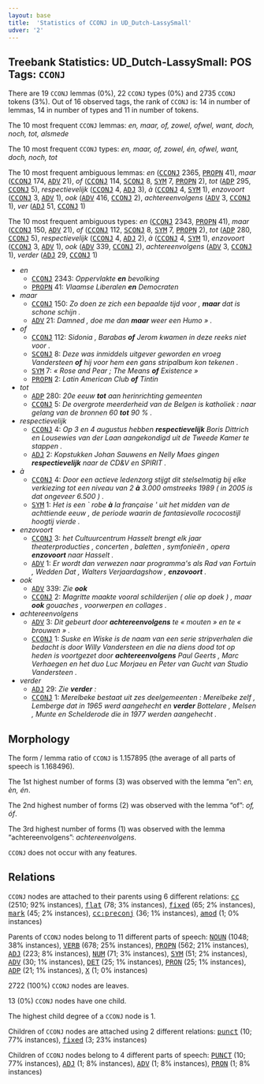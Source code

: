 ```yaml
---
layout: base
title:  'Statistics of CCONJ in UD_Dutch-LassySmall'
udver: '2'
---
```


## Treebank Statistics: UD_Dutch-LassySmall: POS Tags: `CCONJ`

There are 19 `CCONJ` lemmas (0%), 22 `CCONJ` types (0%) and 2735 `CCONJ` tokens (3%).
Out of 16 observed tags, the rank of `CCONJ` is: 14 in number of lemmas, 14 in number of types and 11 in number of tokens.

The 10 most frequent `CCONJ` lemmas: <em>en, maar, of, zowel, ofwel, want, doch, noch, tot, alsmede</em>

The 10 most frequent `CCONJ` types:  <em>en, maar, of, zowel, én, ofwel, want, doch, noch, tot</em>

The 10 most frequent ambiguous lemmas: <em>en</em> (<tt><a href="nl_lassysmall-pos-CCONJ.html">CCONJ</a></tt> 2365, <tt><a href="nl_lassysmall-pos-PROPN.html">PROPN</a></tt> 41), <em>maar</em> (<tt><a href="nl_lassysmall-pos-CCONJ.html">CCONJ</a></tt> 174, <tt><a href="nl_lassysmall-pos-ADV.html">ADV</a></tt> 21), <em>of</em> (<tt><a href="nl_lassysmall-pos-CCONJ.html">CCONJ</a></tt> 114, <tt><a href="nl_lassysmall-pos-SCONJ.html">SCONJ</a></tt> 8, <tt><a href="nl_lassysmall-pos-SYM.html">SYM</a></tt> 7, <tt><a href="nl_lassysmall-pos-PROPN.html">PROPN</a></tt> 2), <em>tot</em> (<tt><a href="nl_lassysmall-pos-ADP.html">ADP</a></tt> 295, <tt><a href="nl_lassysmall-pos-CCONJ.html">CCONJ</a></tt> 5), <em>respectievelijk</em> (<tt><a href="nl_lassysmall-pos-CCONJ.html">CCONJ</a></tt> 4, <tt><a href="nl_lassysmall-pos-ADJ.html">ADJ</a></tt> 3), <em>à</em> (<tt><a href="nl_lassysmall-pos-CCONJ.html">CCONJ</a></tt> 4, <tt><a href="nl_lassysmall-pos-SYM.html">SYM</a></tt> 1), <em>enzovoort</em> (<tt><a href="nl_lassysmall-pos-CCONJ.html">CCONJ</a></tt> 3, <tt><a href="nl_lassysmall-pos-ADV.html">ADV</a></tt> 1), <em>ook</em> (<tt><a href="nl_lassysmall-pos-ADV.html">ADV</a></tt> 416, <tt><a href="nl_lassysmall-pos-CCONJ.html">CCONJ</a></tt> 2), <em>achtereenvolgens</em> (<tt><a href="nl_lassysmall-pos-ADV.html">ADV</a></tt> 3, <tt><a href="nl_lassysmall-pos-CCONJ.html">CCONJ</a></tt> 1), <em>ver</em> (<tt><a href="nl_lassysmall-pos-ADJ.html">ADJ</a></tt> 51, <tt><a href="nl_lassysmall-pos-CCONJ.html">CCONJ</a></tt> 1)

The 10 most frequent ambiguous types:  <em>en</em> (<tt><a href="nl_lassysmall-pos-CCONJ.html">CCONJ</a></tt> 2343, <tt><a href="nl_lassysmall-pos-PROPN.html">PROPN</a></tt> 41), <em>maar</em> (<tt><a href="nl_lassysmall-pos-CCONJ.html">CCONJ</a></tt> 150, <tt><a href="nl_lassysmall-pos-ADV.html">ADV</a></tt> 21), <em>of</em> (<tt><a href="nl_lassysmall-pos-CCONJ.html">CCONJ</a></tt> 112, <tt><a href="nl_lassysmall-pos-SCONJ.html">SCONJ</a></tt> 8, <tt><a href="nl_lassysmall-pos-SYM.html">SYM</a></tt> 7, <tt><a href="nl_lassysmall-pos-PROPN.html">PROPN</a></tt> 2), <em>tot</em> (<tt><a href="nl_lassysmall-pos-ADP.html">ADP</a></tt> 280, <tt><a href="nl_lassysmall-pos-CCONJ.html">CCONJ</a></tt> 5), <em>respectievelijk</em> (<tt><a href="nl_lassysmall-pos-CCONJ.html">CCONJ</a></tt> 4, <tt><a href="nl_lassysmall-pos-ADJ.html">ADJ</a></tt> 2), <em>à</em> (<tt><a href="nl_lassysmall-pos-CCONJ.html">CCONJ</a></tt> 4, <tt><a href="nl_lassysmall-pos-SYM.html">SYM</a></tt> 1), <em>enzovoort</em> (<tt><a href="nl_lassysmall-pos-CCONJ.html">CCONJ</a></tt> 3, <tt><a href="nl_lassysmall-pos-ADV.html">ADV</a></tt> 1), <em>ook</em> (<tt><a href="nl_lassysmall-pos-ADV.html">ADV</a></tt> 339, <tt><a href="nl_lassysmall-pos-CCONJ.html">CCONJ</a></tt> 2), <em>achtereenvolgens</em> (<tt><a href="nl_lassysmall-pos-ADV.html">ADV</a></tt> 3, <tt><a href="nl_lassysmall-pos-CCONJ.html">CCONJ</a></tt> 1), <em>verder</em> (<tt><a href="nl_lassysmall-pos-ADJ.html">ADJ</a></tt> 29, <tt><a href="nl_lassysmall-pos-CCONJ.html">CCONJ</a></tt> 1)


* <em>en</em>
  * <tt><a href="nl_lassysmall-pos-CCONJ.html">CCONJ</a></tt> 2343: <em>Oppervlakte <b>en</b> bevolking</em>
  * <tt><a href="nl_lassysmall-pos-PROPN.html">PROPN</a></tt> 41: <em>Vlaamse Liberalen <b>en</b> Democraten</em>
* <em>maar</em>
  * <tt><a href="nl_lassysmall-pos-CCONJ.html">CCONJ</a></tt> 150: <em>Zo doen ze zich een bepaalde tijd voor , <b>maar</b> dat is schone schijn .</em>
  * <tt><a href="nl_lassysmall-pos-ADV.html">ADV</a></tt> 21: <em>Damned , doe me dan <b>maar</b> weer een Humo » .</em>
* <em>of</em>
  * <tt><a href="nl_lassysmall-pos-CCONJ.html">CCONJ</a></tt> 112: <em>Sidonia , Barabas <b>of</b> Jerom kwamen in deze reeks niet voor .</em>
  * <tt><a href="nl_lassysmall-pos-SCONJ.html">SCONJ</a></tt> 8: <em>Deze was inmiddels uitgever geworden en vroeg Vandersteen <b>of</b> hij voor hem een gans stripalbum kon tekenen .</em>
  * <tt><a href="nl_lassysmall-pos-SYM.html">SYM</a></tt> 7: <em>« Rose and Pear ; The Means <b>of</b> Existence »</em>
  * <tt><a href="nl_lassysmall-pos-PROPN.html">PROPN</a></tt> 2: <em>Latin American Club <b>of</b> Tintin</em>
* <em>tot</em>
  * <tt><a href="nl_lassysmall-pos-ADP.html">ADP</a></tt> 280: <em>20e eeuw <b>tot</b> aan herinrichting gemeenten</em>
  * <tt><a href="nl_lassysmall-pos-CCONJ.html">CCONJ</a></tt> 5: <em>De overgrote meerderheid van de Belgen is katholiek : naar gelang van de bronnen 60 <b>tot</b> 90 % .</em>
* <em>respectievelijk</em>
  * <tt><a href="nl_lassysmall-pos-CCONJ.html">CCONJ</a></tt> 4: <em>Op 3 en 4 augustus hebben <b>respectievelijk</b> Boris Dittrich en Lousewies van der Laan aangekondigd uit de Tweede Kamer te stappen .</em>
  * <tt><a href="nl_lassysmall-pos-ADJ.html">ADJ</a></tt> 2: <em>Kopstukken Johan Sauwens en Nelly Maes gingen <b>respectievelijk</b> naar de CD&V en SPIRIT .</em>
* <em>à</em>
  * <tt><a href="nl_lassysmall-pos-CCONJ.html">CCONJ</a></tt> 4: <em>Door een actieve ledenzorg stijgt dit stelselmatig bij elke verkiezing tot een niveau van 2 <b>à</b> 3.000 omstreeks 1989 ( in 2005 is dat ongeveer 6.500 ) .</em>
  * <tt><a href="nl_lassysmall-pos-SYM.html">SYM</a></tt> 1: <em>Het is een ` robe <b>à</b> la française ' uit het midden van de achttiende eeuw , de periode waarin de fantasievolle rococostijl hoogtij vierde .</em>
* <em>enzovoort</em>
  * <tt><a href="nl_lassysmall-pos-CCONJ.html">CCONJ</a></tt> 3: <em>het Cultuurcentrum Hasselt brengt elk jaar theaterproducties , concerten , baletten , symfonieën , opera <b>enzovoort</b> naar Hasselt .</em>
  * <tt><a href="nl_lassysmall-pos-ADV.html">ADV</a></tt> 1: <em>Er wordt dan verwezen naar programma's als Rad van Fortuin , Wedden Dat , Walters Verjaardagshow , <b>enzovoort</b> .</em>
* <em>ook</em>
  * <tt><a href="nl_lassysmall-pos-ADV.html">ADV</a></tt> 339: <em>Zie <b>ook</b></em>
  * <tt><a href="nl_lassysmall-pos-CCONJ.html">CCONJ</a></tt> 2: <em>Magritte maakte vooral schilderijen ( olie op doek ) , maar <b>ook</b> gouaches , voorwerpen en collages .</em>
* <em>achtereenvolgens</em>
  * <tt><a href="nl_lassysmall-pos-ADV.html">ADV</a></tt> 3: <em>Dit gebeurt door <b>achtereenvolgens</b> te « mouten » en te « brouwen » .</em>
  * <tt><a href="nl_lassysmall-pos-CCONJ.html">CCONJ</a></tt> 1: <em>Suske en Wiske is de naam van een serie stripverhalen die bedacht is door Willy Vandersteen en die na diens dood tot op heden is voortgezet door <b>achtereenvolgens</b> Paul Geerts , Marc Verhaegen en het duo Luc Morjaeu en Peter van Gucht van Studio Vandersteen .</em>
* <em>verder</em>
  * <tt><a href="nl_lassysmall-pos-ADJ.html">ADJ</a></tt> 29: <em>Zie <b>verder</b> :</em>
  * <tt><a href="nl_lassysmall-pos-CCONJ.html">CCONJ</a></tt> 1: <em>Merelbeke bestaat uit zes deelgemeenten : Merelbeke zelf , Lemberge dat in 1965 werd aangehecht en <b>verder</b> Bottelare , Melsen , Munte en Schelderode die in 1977 werden aangehecht .</em>

## Morphology

The form / lemma ratio of `CCONJ` is 1.157895 (the average of all parts of speech is 1.168496).

The 1st highest number of forms (3) was observed with the lemma “en”: <em>en, èn, én</em>.

The 2nd highest number of forms (2) was observed with the lemma “of”: <em>of, óf</em>.

The 3rd highest number of forms (1) was observed with the lemma “achtereenvolgens”: <em>achtereenvolgens</em>.

`CCONJ` does not occur with any features.


## Relations

`CCONJ` nodes are attached to their parents using 6 different relations: <tt><a href="nl_lassysmall-dep-cc.html">cc</a></tt> (2510; 92% instances), <tt><a href="nl_lassysmall-dep-flat.html">flat</a></tt> (78; 3% instances), <tt><a href="nl_lassysmall-dep-fixed.html">fixed</a></tt> (65; 2% instances), <tt><a href="nl_lassysmall-dep-mark.html">mark</a></tt> (45; 2% instances), <tt><a href="nl_lassysmall-dep-cc-preconj.html">cc:preconj</a></tt> (36; 1% instances), <tt><a href="nl_lassysmall-dep-amod.html">amod</a></tt> (1; 0% instances)

Parents of `CCONJ` nodes belong to 11 different parts of speech: <tt><a href="nl_lassysmall-pos-NOUN.html">NOUN</a></tt> (1048; 38% instances), <tt><a href="nl_lassysmall-pos-VERB.html">VERB</a></tt> (678; 25% instances), <tt><a href="nl_lassysmall-pos-PROPN.html">PROPN</a></tt> (562; 21% instances), <tt><a href="nl_lassysmall-pos-ADJ.html">ADJ</a></tt> (223; 8% instances), <tt><a href="nl_lassysmall-pos-NUM.html">NUM</a></tt> (71; 3% instances), <tt><a href="nl_lassysmall-pos-SYM.html">SYM</a></tt> (51; 2% instances), <tt><a href="nl_lassysmall-pos-ADV.html">ADV</a></tt> (30; 1% instances), <tt><a href="nl_lassysmall-pos-DET.html">DET</a></tt> (25; 1% instances), <tt><a href="nl_lassysmall-pos-PRON.html">PRON</a></tt> (25; 1% instances), <tt><a href="nl_lassysmall-pos-ADP.html">ADP</a></tt> (21; 1% instances), <tt><a href="nl_lassysmall-pos-X.html">X</a></tt> (1; 0% instances)

2722 (100%) `CCONJ` nodes are leaves.

13 (0%) `CCONJ` nodes have one child.

The highest child degree of a `CCONJ` node is 1.

Children of `CCONJ` nodes are attached using 2 different relations: <tt><a href="nl_lassysmall-dep-punct.html">punct</a></tt> (10; 77% instances), <tt><a href="nl_lassysmall-dep-fixed.html">fixed</a></tt> (3; 23% instances)

Children of `CCONJ` nodes belong to 4 different parts of speech: <tt><a href="nl_lassysmall-pos-PUNCT.html">PUNCT</a></tt> (10; 77% instances), <tt><a href="nl_lassysmall-pos-ADJ.html">ADJ</a></tt> (1; 8% instances), <tt><a href="nl_lassysmall-pos-ADV.html">ADV</a></tt> (1; 8% instances), <tt><a href="nl_lassysmall-pos-PRON.html">PRON</a></tt> (1; 8% instances)

